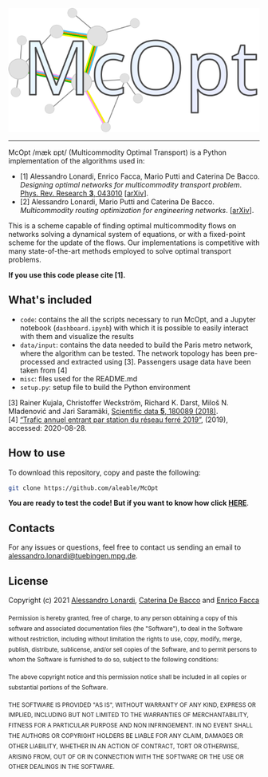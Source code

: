 ![alt text](https://github.com/aleable/McOpt/blob/main/misc/logo.svg)

___

McOpt /mæk ɒpt/ (Multicommodity Optimal Transport) is a Python implementation of the algorithms used in:

- [1] Alessandro Lonardi, Enrico Facca, Mario Putti and Caterina De Bacco. <i>Designing optimal networks for multicommodity transport problem</i>. <a href="https://journals.aps.org/prresearch/abstract/10.1103/PhysRevResearch.3.043010">Phys. Rev. Research <b>3</b>, 043010</a> [<a href="https://arxiv.org/abs/2010.14377">arXiv</a>].
- [2] Alessandro Lonardi, Mario Putti and Caterina De Bacco. <i>Multicommodity routing optimization for engineering networks</i>. [<a href="https://arxiv.org/abs/2110.06171">arXiv</a>].

This is a scheme capable of finding optimal multicommodity flows on networks solving a dynamical system of equations, or with a fixed-point scheme for the update of the flows. Our implementations is competitive with many state-of-the-art methods employed to solve optimal transport problems.

**If you use this code please cite [1].**

## What's included

- ```code```: contains the all the scripts necessary to run McOpt, and a Jupyter notebook (```dashboard.ipynb```) with which it is possible to easily interact with them and visualize the results
- ```data/input```: contains the data needed to build the Paris metro network, where the algorithm can be tested. The network topology has been pre-processed and extracted using [3]. Passengers usage data have been taken from [4]
- ```misc```: files used for the README.md
- ```setup.py```: setup file to build the Python environment

[3] Rainer Kujala, Christoffer Weckström, Richard K. Darst, Miloš N. Mladenović and Jari Saramäki, <a href="https://www.nature.com/articles/sdata201889">Scientific data <b>5</b>, 180089 (2018)</a>.<br/>
[4]  <a href="https://data.ratp.fr/explore/dataset/trafic-annuel-entrant-par-station-du-reseau-ferre-2019/information/"> “Trafic annuel entrant par station du réseau ferré 2019”</a>, (2019), accessed: 2020-08-28.

## How to use

To download this repository, copy and paste the following:

```bash
git clone https://github.com/aleable/McOpt
```


**You are ready to test the code! But if you want to know how click [HERE](https://github.com/aleable/McOpt/tree/main/code)**.

## Contacts

For any issues or questions, feel free to contact us sending an email to <a href="alessandro.lonardi@tuebingen.mpg.de">alessandro.lonardi@tuebingen.mpg.de</a>.

## License

Copyright (c) 2021 <a href="https://aleable.github.io/">Alessandro Lonardi</a>, <a href="https://www.cdebacco.com/">Caterina De Bacco</a> and <a href="https://enricofacca.github.io/">Enrico Facca</a>

<sub>Permission is hereby granted, free of charge, to any person obtaining a copy of this software and associated documentation files (the "Software"), to deal in the Software without restriction, including without limitation the rights to use, copy, modify, merge, publish, distribute, sublicense, and/or sell copies of the Software, and to permit persons to whom the Software is furnished to do so, subject to the following conditions:</sub>

<sub>The above copyright notice and this permission notice shall be included in all copies or substantial portions of the Software.</sub>

<sub>THE SOFTWARE IS PROVIDED "AS IS", WITHOUT WARRANTY OF ANY KIND, EXPRESS OR IMPLIED, INCLUDING BUT NOT LIMITED TO THE WARRANTIES OF MERCHANTABILITY, FITNESS FOR A PARTICULAR PURPOSE AND NON INFRINGEMENT. IN NO EVENT SHALL THE AUTHORS OR COPYRIGHT HOLDERS BE LIABLE FOR ANY CLAIM, DAMAGES OR OTHER LIABILITY, WHETHER IN AN ACTION OF CONTRACT, TORT OR OTHERWISE, ARISING FROM, OUT OF OR IN CONNECTION WITH THE SOFTWARE OR THE USE OR OTHER DEALINGS IN THE SOFTWARE.</sub>
